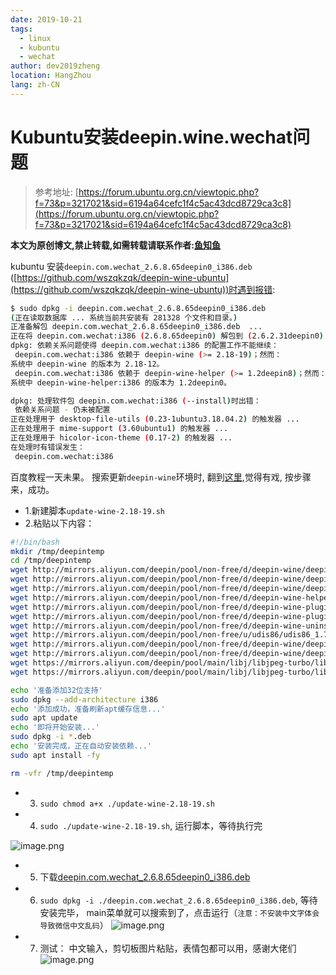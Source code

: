 ```yaml
---
date: 2019-10-21
tags: 
  - linux
  - kubuntu
  - wechat
author: dev2019zheng
location: HangZhou
lang: zh-CN
---
```


# Kubuntu安装deepin.wine.wechat问题

>
> 参考地址: [https://forum.ubuntu.org.cn/viewtopic.php?f=73&p=3217021&sid=6194a64cefc1f4c5ac43dcd8729ca3c8](https://forum.ubuntu.org.cn/viewtopic.php?f=73&p=3217021&sid=6194a64cefc1f4c5ac43dcd8729ca3c8)

**本文为原创博文,禁止转载,如需转载请联系作者:[鱼知鱼](mailto:18205157336@163.com)**

kubuntu 安装`deepin.com.wechat_2.6.8.65deepin0_i386.deb`  ([https://github.com/wszqkzqk/deepin-wine-ubuntu](https://github.com/wszqkzqk/deepin-wine-ubuntu))时遇到报错:

```bash
$ sudo dpkg -i deepin.com.wechat_2.6.8.65deepin0_i386.deb 
(正在读取数据库 ... 系统当前共安装有 281328 个文件和目录。)
正准备解包 deepin.com.wechat_2.6.8.65deepin0_i386.deb  ...
正在将 deepin.com.wechat:i386 (2.6.8.65deepin0) 解包到 (2.6.2.31deepin0) 上 ...
dpkg: 依赖关系问题使得 deepin.com.wechat:i386 的配置工作不能继续：
 deepin.com.wechat:i386 依赖于 deepin-wine (>= 2.18-19)；然而：
系统中 deepin-wine 的版本为 2.18-12。
 deepin.com.wechat:i386 依赖于 deepin-wine-helper (>= 1.2deepin8)；然而：
系统中 deepin-wine-helper:i386 的版本为 1.2deepin0。

dpkg: 处理软件包 deepin.com.wechat:i386 (--install)时出错：
 依赖关系问题 - 仍未被配置
正在处理用于 desktop-file-utils (0.23-1ubuntu3.18.04.2) 的触发器 ...
正在处理用于 mime-support (3.60ubuntu1) 的触发器 ...
正在处理用于 hicolor-icon-theme (0.17-2) 的触发器 ...
在处理时有错误发生：
 deepin.com.wechat:i386
```

百度教程一天未果。
搜索更新`deepin-wine`环境时, 翻到[这里]([https://forum.ubuntu.org.cn/viewtopic.php?f=73&p=3217021#p3217021](https://forum.ubuntu.org.cn/viewtopic.php?f=73&p=3217021#p3217021)
),觉得有戏, 按步骤来，成功。

- 1.新建脚本`update-wine-2.18-19.sh`
- 2.粘贴以下内容：

```bash
#!/bin/bash
mkdir /tmp/deepintemp
cd /tmp/deepintemp
wget http://mirrors.aliyun.com/deepin/pool/non-free/d/deepin-wine/deepin-wine_2.18-19_all.deb
wget http://mirrors.aliyun.com/deepin/pool/non-free/d/deepin-wine/deepin-wine32_2.18-19_i386.deb
wget http://mirrors.aliyun.com/deepin/pool/non-free/d/deepin-wine/deepin-wine32-preloader_2.18-19_i386.deb
wget http://mirrors.aliyun.com/deepin/pool/non-free/d/deepin-wine-helper/deepin-wine-helper_1.2deepin8_i386.deb
wget http://mirrors.aliyun.com/deepin/pool/non-free/d/deepin-wine-plugin/deepin-wine-plugin_1.0deepin2_amd64.deb
wget http://mirrors.aliyun.com/deepin/pool/non-free/d/deepin-wine-plugin-virtual/deepin-wine-plugin-virtual_1.0deepin3_all.deb
wget http://mirrors.aliyun.com/deepin/pool/non-free/d/deepin-wine-uninstaller/deepin-wine-uninstaller_0.1deepin2_i386.deb
wget http://mirrors.aliyun.com/deepin/pool/non-free/u/udis86/udis86_1.72-2_i386.deb
wget http://mirrors.aliyun.com/deepin/pool/non-free/d/deepin-wine/deepin-fonts-wine_2.18-19_all.deb
wget http://mirrors.aliyun.com/deepin/pool/non-free/d/deepin-wine/deepin-libwine_2.18-19_i386.deb
wget https://mirrors.aliyun.com/deepin/pool/main/libj/libjpeg-turbo/libjpeg62-turbo_1.5.1-2_amd64.deb
wget https://mirrors.aliyun.com/deepin/pool/main/libj/libjpeg-turbo/libjpeg62-turbo_1.5.1-2_i386.deb

echo '准备添加32位支持'
sudo dpkg --add-architecture i386
echo '添加成功，准备刷新apt缓存信息...'
sudo apt update
echo '即将开始安装...'
sudo dpkg -i *.deb
echo '安装完成，正在自动安装依赖...'
sudo apt install -fy

rm -vfr /tmp/deepintemp
```

- 3. `sudo chmod a+x ./update-wine-2.18-19.sh`
- 4. `sudo ./update-wine-2.18-19.sh`, 运行脚本，等待执行完

![image.png](https://upload-images.jianshu.io/upload_images/4651401-582d2d0593b0a8d5.png?imageMogr2/auto-orient/strip%7CimageView2/2/w/1240)

- 5. 下载[deepin.com.wechat_2.6.8.65deepin0_i386.deb](https://mirrors.aliyun.com/deepin/pool/non-free/d/deepin.com.wechat/deepin.com.wechat_2.6.8.65deepin0_i386.deb)
- 6. `sudo dpkg -i ./deepin.com.wechat_2.6.8.65deepin0_i386.deb`, 等待安装完毕， main菜单就可以搜索到了，点击运行（`注意：不安装中文字体会导致微信中文乱码`）
![image.png](https://upload-images.jianshu.io/upload_images/4651401-5173d15557e82cb4.png?imageMogr2/auto-orient/strip%7CimageView2/2/w/1240)
- 7. 测试：
中文输入，剪切板图片粘贴，表情包都可以用，感谢大佬们
![image.png](https://upload-images.jianshu.io/upload_images/4651401-58ed5be228c7d7dd.png?imageMogr2/auto-orient/strip%7CimageView2/2/w/1240)
